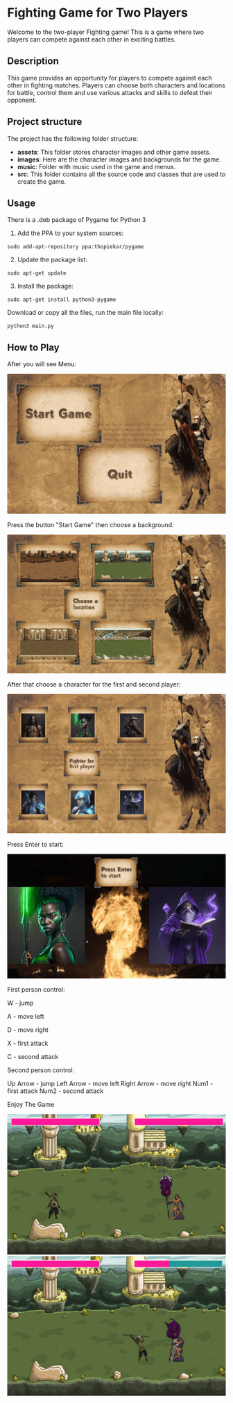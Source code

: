 # Fighting Game for Two Players

Welcome to the two-player Fighting game! This is a game where two players can compete against each other in exciting battles.

## Description

This game provides an opportunity for players to compete against each other in fighting matches. Players can choose both characters and locations for battle, control them and use various attacks and skills to defeat their opponent.

## Project structure

The project has the following folder structure:

- **assets**: This folder stores character images and other game assets.
- **images**: Here are the character images and backgrounds for the game.
- **music**: Folder with music used in the game and menus.
- **src**: This folder contains all the source code and classes that are used to create the game.
  
## Usage

There is a .deb package of Pygame for Python 3

1. Add the PPA to your system sources:
```
sudo add-apt-repository ppa:thopiekar/pygame
```
2. Update the package list:
```
sudo apt-get update
```
3. Install the package:
```
sudo apt-get install python3-pygame
``` 


Download or copy all the files, run the main file locally:
```
python3 main.py
```

## How to Play

After you will see Menu:

![Menu](https://github.com/myryota/py-project/blob/dev/docs/1%20(3)%20(1).png)

Press the button "Start Game" then choose a background:

![Menu](https://github.com/myryota/py-project/blob/dev/docs/2.png)

After that choose a character for the first and second player:

![Menu](https://github.com/myryota/py-project/blob/dev/docs/3.png)

Press Enter to start:

![Menu](https://github.com/myryota/py-project/blob/dev/docs/5.png)

First person сontrol:

W - jump

A - move left

D - move right

X - first attack

C - second attack

Second person сontrol:

Up Arrow - jump
Left Arrow - move left
Right Arrow - move right
Num1 - first attack
Num2 - second attack

Enjoy The Game

![Menu](https://github.com/myryota/py-project/blob/dev/docs/6.png)
![Menu](https://github.com/myryota/py-project/blob/dev/docs/7.png)






